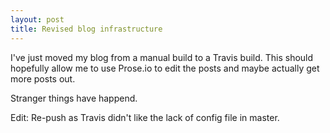 ```yaml
---
layout: post
title: Revised blog infrastructure
---
```


I've just moved my blog from a manual build to a Travis build. This should hopefully allow me to use Prose.io to edit the posts and maybe actually get more posts out.

Stranger things have happend.

Edit: Re-push as Travis didn't like the lack of config file in master.
